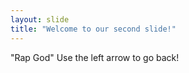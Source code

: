 ```yaml
---
layout: slide
title: "Welcome to our second slide!"
---
```

"Rap God"
Use the left arrow to go back!
